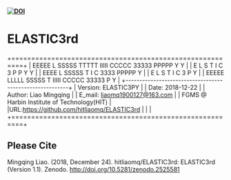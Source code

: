 #### [![DOI](https://zenodo.org/badge/162978272.svg)](https://zenodo.org/badge/latestdoi/162978272)

# ELASTIC3rd

+=========================================================+
|  EEEEE L     SSSSS TTTTT IIIII CCCCC 33333 PPPPP Y   Y  |
|  E     L     S       T     I   C         3 P   P  Y Y   |
|  EEEE  L     SSSSS   T     I   C      3333 PPPPP   Y    |
|  E     L         S   T     I   C         3 P       Y    |
|  EEEEE LLLLL SSSSS   T   IIIII CCCCC 33333 P       Y    |
+---------------------------------------------------------+
|           Version: ELASTIC3PY                           |
|              Date: 2018-12-22                           |
|            Author: Liao Mingqing                        |
|            E_mail: liaomq1900127@163.com                |
|   FGMS @ Harbin Institute of Technology(HIT)            |
|URL:https://github.com/hitliaomq/ELASTIC3rd      |
|                                           |
+=========================================================+



## Please Cite

Mingqing Liao. (2018, December 24). hitliaomq/ELASTIC3rd: ELASTIC3rd (Version 1.1). Zenodo. http://doi.org/10.5281/zenodo.2525581 
